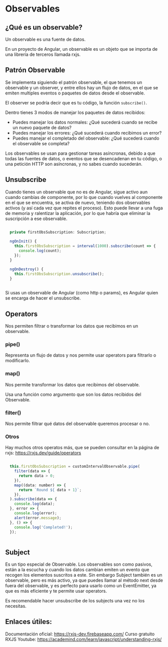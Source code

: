 # Observables

## ¿Qué es un observable?
 Un observable es una fuente de datos.

En un proyecto de Angular, un observable es un objeto que se importa de una librería de terceros llamada rxjs.

## Patrón Observable
Se implementa siguiendo el patrón observable, el que tenemos un observable y un observer, y entre ellos hay un 
flujo de datos, en el que se emiten multiples eventos o paquetes de datos desde el observable.

El observer se podría decir que es tu código, la función ```subscribe()```.

Dentro tienes 3 modos de manejar los paquetes de datos recibidos:
  - Puedes manejar los datos normales: ¿Qué sucederá cuando se recibe un nuevo paquete de datos?
  - Puedes manejar los errores: ¿Qué sucederá cuando recibimos un error?
  - Puedes manejar el completado del observable: ¿Qué sucederá cuando el observable se completa?

Los observables se usan para gestionar tareas asíncronas, debido a que todas las fuentes de datos, o eventos
que se desencadenan en tu código, o una petición HTTP son asíncronas, y no sabes cuando sucederán.

## Unsubscribe

Cuando tienes un observable que no es de Angular, sigue activo aun cuando cambias de componente, por lo que cuando
vuelves al componente en el que se encuentra, se activa de nuevo, teniendo dos observables activos (y así
cada vez que repites el proceso). Esto puede llevar a una fuga de memoria y ralentizar la aplicación, por lo que 
habría que eliminar la suscripción a ese observable.

```js

  private firstObsSubscription: Subscription;
  
  ngOnInit() {
    this.firstObsSubscription = interval(1000).subscribe(count => {
      console.log(count);
    });
  }

  ngOnDestroy() {
    this.firstObsSubscription.unsubscribe();
  }
  
```

Si usas un observable de Angular (como http o params), es Angular quien se encarga de hacer el unsubscribe. 

## Operators

Nos permiten filtrar o transformar los datos que recibimos en un observable.

### pipe()

Representa un flujo de datos y nos permite usar operators para filtrarlo o modificarlo.

### map()

Nos permite transformar los datos que recibimos del observable.

Usa una función como argumento que son los datos recibidos del Observable.

### filter()

Nos permite filtrar qué datos del observable queremos procesar o no.

### Otros

Hay muchos otros operatos más, que se pueden consultar en la página de rxjs:
https://rxjs.dev/guide/operators

```js

  this.firstObsSubscription = customIntervalObservable.pipe(
    filter(data => {
      return data > 0;
    }),
    map((data: number) => {
      return `Round ${ data + 1}`;
    }),
  ).subscribe(data => {
    console.log(data);
  }, error => {
    console.log(error);
    alert(error.message);
  }, () => {
    console.log('Completed!');
  });
  
```

## Subject

Es un tipo especial de Observable. Los observables son como pasivos, están a la escucha y cuando los datos cambian
emiten un evento que recogen los elementos suscritos a este. Sin embargo Subject también es un observable, pero 
es más activo, ya que puedes llamar al método next desde fuera del observable, y es perfecto para usarlo como
un EventEmitter, ya que es más eficiente y te permite usar operators.

Es recomendable hacer unsubscribe de los subjects una vez no los necesitas.

## Enlaces útiles:

Documentación oficial: https://rxjs-dev.firebaseapp.com/
Curso gratuito RXJS Youtube: https://academind.com/learn/javascript/understanding-rxjs/
